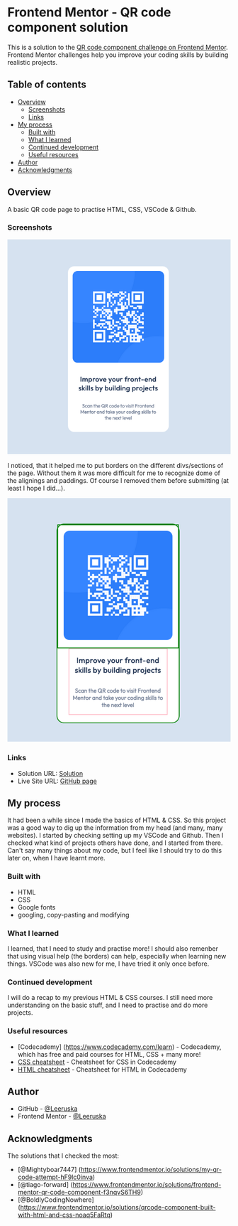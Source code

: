 # Frontend Mentor - QR code component solution

This is a solution to the [QR code component challenge on Frontend Mentor](https://www.frontendmentor.io/challenges/qr-code-component-iux_sIO_H).
Frontend Mentor challenges help you improve your coding skills by building realistic projects. 

## Table of contents

- [Overview](#overview)
  - [Screenshots](#screenshot)
  - [Links](#links)
- [My process](#my-process)
  - [Built with](#built-with)
  - [What I learned](#what-i-learned)
  - [Continued development](#continued-development)
  - [Useful resources](#useful-resources)
- [Author](#author)
- [Acknowledgments](#acknowledgments)


## Overview

A basic QR code page to practise HTML, CSS, VSCode & Github.

### Screenshots

![solution](./images/Screenshot-finished.png)

I noticed, that it helped me to put borders on the different divs/sections of the page. Without them it was more difficult for me to recognize dome of the alignings and paddings. Of course I removed them before submitting (at least I hope I did...).

![borders for help](./images/Screenshot-borders.png)

### Links

- Solution URL: [Solution](https://your-solution-url.com)
- Live Site URL: [GitHub page](https://leeruska.github.io/QR-code-component/)

## My process

It had been a while since I made the basics of HTML & CSS. So this project was a good way to dig up the information from my head (and many, many websites).
I started by checking setting up my VSCode and Github.
Then I checked what kind of projects others have done, and I started from there.
Can't say many things about my code, but I feel like I should try to do this later on, when I have learnt more.

### Built with

- HTML
- CSS
- Google fonts
- googling, copy-pasting and modifying

### What I learned

I learned, that I need to study and practise more!
I should also remenber that using visual help (the borders) can help, especially when learning new things.
VSCode was also new for me, I have tried it only once before.

### Continued development

I will do a recap to my previous HTML & CSS courses. I still need more understanding on the basic stuff, and I need to practise and do more projects.

### Useful resources
- [Codecademy] (https://www.codecademy.com/learn) - Codecademy, which has free and paid courses for HTML, CSS + many more!
- [CSS cheatsheet](https://www.codecademy.com/learn/learn-css/modules/syntax-and-selectors/cheatsheet) - Cheatsheet for CSS in Codecademy
- [HTML cheatsheet](https://www.codecademy.com/learn/learn-html/modules/learn-html-elements/cheatsheet) - Cheatsheet for HTML in Codecademy

## Author

- GitHub - [@Leeruska](https://github.com/Leeruska)
- Frontend Mentor - [@Leeruska](https://www.frontendmentor.io/profile/Leeruska)

## Acknowledgments

The solutions that I checked the most:
- [@Mightyboar7447] (https://www.frontendmentor.io/solutions/my-qr-code-attempt-hF9lc0inva)
- [@tiago-forward] (https://www.frontendmentor.io/solutions/frontend-mentor-qr-code-component-f3nqvS6TH9)
- [@BoldlyCodingNowhere] (https://www.frontendmentor.io/solutions/qrcode-component-built-with-html-and-css-noaq5FaRtq)
